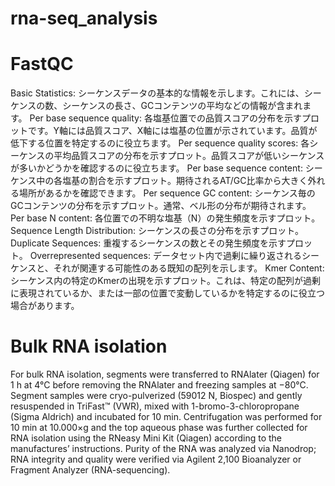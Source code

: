# rna-seq_analysis





# FastQC
Basic Statistics: シーケンスデータの基本的な情報を示します。これには、シーケンスの数、シーケンスの長さ、GCコンテンツの平均などの情報が含まれます。
Per base sequence quality: 各塩基位置での品質スコアの分布を示すプロットです。Y軸には品質スコア、X軸には塩基の位置が示されています。品質が低下する位置を特定するのに役立ちます。
Per sequence quality scores: 各シーケンスの平均品質スコアの分布を示すプロット。品質スコアが低いシーケンスが多いかどうかを確認するのに役立ちます。
Per base sequence content: シーケンス中の各塩基の割合を示すプロット。期待されるAT/GC比率から大きく外れる場所があるかを確認できます。
Per sequence GC content: シーケンス毎のGCコンテンツの分布を示すプロット。通常、ベル形の分布が期待されます。
Per base N content: 各位置での不明な塩基（N）の発生頻度を示すプロット。
Sequence Length Distribution: シーケンスの長さの分布を示すプロット。
Duplicate Sequences: 重複するシーケンスの数とその発生頻度を示すプロット。
Overrepresented sequences: データセット内で過剰に繰り返されるシーケンスと、それが関連する可能性のある既知の配列を示します。
Kmer Content: シーケンス内の特定のKmerの出現を示すプロット。これは、特定の配列が過剰に表現されているか、または一部の位置で変動しているかを特定するのに役立つ場合があります。


# Bulk RNA isolation
For bulk RNA isolation, segments were transferred to RNAlater (Qiagen) for 1 h at 4°C before removing the RNAlater and freezing samples at −80°C. Segment samples were cryo-pulverized (59012 N, Biospec) and gently resuspended in TriFast™ (VWR), mixed with 1-bromo-3-chloropropane (Sigma Aldrich) and incubated for 10 min. Centrifugation was performed for 10 min at 10.000×g and the top aqueous phase was further collected for RNA isolation using the RNeasy Mini Kit (Qiagen) according to the manufactures’ instructions. Purity of the RNA was analyzed via Nanodrop; RNA integrity and quality were verified via Agilent 2,100 Bioanalyzer or Fragment Analyzer (RNA-sequencing).

